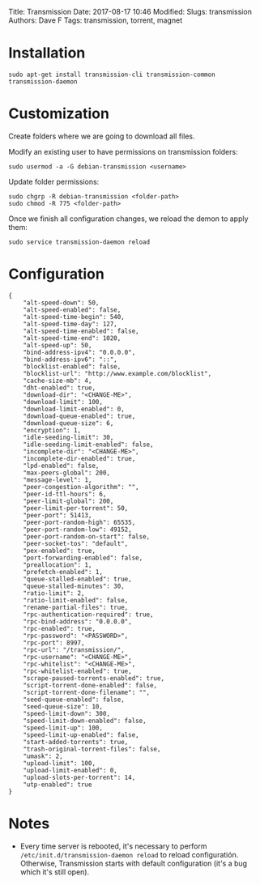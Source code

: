 Title: Transmission
Date: 2017-08-17 10:46
Modified:
Slugs: transmission 
Authors: Dave F 
Tags: transmission, torrent, magnet 

# Installation

`sudo apt-get install transmission-cli transmission-common transmission-daemon`

# Customization

Create folders where we are going to download all files.

Modify an existing user to have permissions on transmission folders:

`sudo usermod -a -G debian-transmission <username>`

Update folder permissions:

```
sudo chgrp -R debian-transmission <folder-path>
sudo chmod -R 775 <folder-path>
```

Once we finish all configuration changes, we reload the demon to apply them:

`sudo service transmission-daemon reload`

# Configuration

```
{
    "alt-speed-down": 50,
    "alt-speed-enabled": false,
    "alt-speed-time-begin": 540,
    "alt-speed-time-day": 127,
    "alt-speed-time-enabled": false,
    "alt-speed-time-end": 1020,
    "alt-speed-up": 50,
    "bind-address-ipv4": "0.0.0.0",
    "bind-address-ipv6": "::",
    "blocklist-enabled": false,
    "blocklist-url": "http://www.example.com/blocklist",
    "cache-size-mb": 4,
    "dht-enabled": true,
    "download-dir": "<CHANGE-ME>",
    "download-limit": 100,
    "download-limit-enabled": 0,
    "download-queue-enabled": true,
    "download-queue-size": 6,
    "encryption": 1,
    "idle-seeding-limit": 30,
    "idle-seeding-limit-enabled": false,
    "incomplete-dir": "<CHANGE-ME>",
    "incomplete-dir-enabled": true,
    "lpd-enabled": false,
    "max-peers-global": 200,
    "message-level": 1,
    "peer-congestion-algorithm": "",
    "peer-id-ttl-hours": 6,
    "peer-limit-global": 200,
    "peer-limit-per-torrent": 50,
    "peer-port": 51413,
    "peer-port-random-high": 65535,
    "peer-port-random-low": 49152,
    "peer-port-random-on-start": false,
    "peer-socket-tos": "default",
    "pex-enabled": true,
    "port-forwarding-enabled": false,
    "preallocation": 1,
    "prefetch-enabled": 1,
    "queue-stalled-enabled": true,
    "queue-stalled-minutes": 30,
    "ratio-limit": 2,
    "ratio-limit-enabled": false,
    "rename-partial-files": true,
    "rpc-authentication-required": true,
    "rpc-bind-address": "0.0.0.0",
    "rpc-enabled": true,
    "rpc-password": "<PASSWORD>",
    "rpc-port": 8997,
    "rpc-url": "/transmission/",
    "rpc-username": "<CHANGE-ME>",
    "rpc-whitelist": "<CHANGE-ME>",
    "rpc-whitelist-enabled": true,
    "scrape-paused-torrents-enabled": true,
    "script-torrent-done-enabled": false,
    "script-torrent-done-filename": "",
    "seed-queue-enabled": false,
    "seed-queue-size": 10,
    "speed-limit-down": 300,
    "speed-limit-down-enabled": false,
    "speed-limit-up": 100,
    "speed-limit-up-enabled": false,
    "start-added-torrents": true,
    "trash-original-torrent-files": false,
    "umask": 2,
    "upload-limit": 100,
    "upload-limit-enabled": 0,
    "upload-slots-per-torrent": 14,
    "utp-enabled": true
}
```

# Notes

* Every time server is rebooted, it's necessary to perform `/etc/init.d/transmission-daemon reload` to reload configuratión. Otherwise, Transmission starts with default configuration (it's a bug which it's still open).
